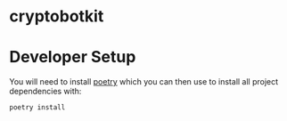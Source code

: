 # cryptobotkit

# Developer Setup
You will need to install [poetry](https://poetry.eustace.io/) which you can then use to install all project dependencies with:

```
poetry install
```
